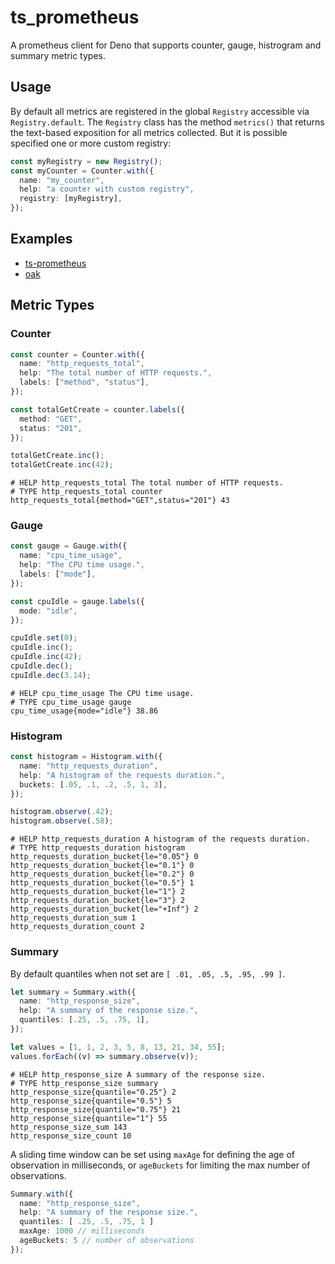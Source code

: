 # ts_prometheus

A prometheus client for Deno that supports counter, gauge, histrogram and
summary metric types.

## Usage

By default all metrics are registered in the global `Registry` accessible via
`Registry.default`. The `Registry` class has the method `metrics()` that returns
the text-based exposition for all metrics collected. But it is possible
specified one or more custom registry:

```ts
const myRegistry = new Registry();
const myCounter = Counter.with({
  name: "my_counter",
  help: "a counter with custom registry",
  registry: [myRegistry],
});
```

## Examples

- [ts-prometheus](https://github.com/marcopacini/ts-prometheus/blob/master/example/example.ts)
- [oak](https://github.com/marcopacini/ts-prometheus/blob/master/example/oak/example.ts)

## Metric Types

### Counter

```ts
const counter = Counter.with({
  name: "http_requests_total",
  help: "The total number of HTTP requests.",
  labels: ["method", "status"],
});

const totalGetCreate = counter.labels({
  method: "GET",
  status: "201",
});

totalGetCreate.inc();
totalGetCreate.inc(42);
```

```text
# HELP http_requests_total The total number of HTTP requests.
# TYPE http_requests_total counter
http_requests_total{method="GET",status="201"} 43
```

### Gauge

```ts
const gauge = Gauge.with({
  name: "cpu_time_usage",
  help: "The CPU time usage.",
  labels: ["mode"],
});

const cpuIdle = gauge.labels({
  mode: "idle",
});

cpuIdle.set(0);
cpuIdle.inc();
cpuIdle.inc(42);
cpuIdle.dec();
cpuIdle.dec(3.14);
```

```
# HELP cpu_time_usage The CPU time usage.
# TYPE cpu_time_usage gauge
cpu_time_usage{mode="idle"} 38.86
```

### Histogram

```ts
const histogram = Histogram.with({
  name: "http_requests_duration",
  help: "A histogram of the requests duration.",
  buckets: [.05, .1, .2, .5, 1, 3],
});

histogram.observe(.42);
histogram.observe(.58);
```

```
# HELP http_requests_duration A histogram of the requests duration.
# TYPE http_requests_duration histogram
http_requests_duration_bucket{le="0.05"} 0
http_requests_duration_bucket{le="0.1"} 0
http_requests_duration_bucket{le="0.2"} 0
http_requests_duration_bucket{le="0.5"} 1
http_requests_duration_bucket{le="1"} 2
http_requests_duration_bucket{le="3"} 2
http_requests_duration_bucket{le="+Inf"} 2
http_requests_duration_sum 1
http_requests_duration_count 2
```

### Summary

By default quantiles when not set are `[ .01, .05, .5, .95, .99 ]`.

```ts
let summary = Summary.with({
  name: "http_response_size",
  help: "A summary of the response size.",
  quantiles: [.25, .5, .75, 1],
});

let values = [1, 1, 2, 3, 5, 8, 13, 21, 34, 55];
values.forEach((v) => summary.observe(v));
```

```
# HELP http_response_size A summary of the response size.
# TYPE http_response_size summary
http_response_size{quantile="0.25"} 2
http_response_size{quantile="0.5"} 5
http_response_size{quantile="0.75"} 21
http_response_size{quantile="1"} 55
http_response_size_sum 143
http_response_size_count 10
```

A sliding time window can be set using `maxAge` for defining the age of
observation in milliseconds, or `ageBuckets` for limiting the max number of
observations.

```ts
Summary.with({
  name: "http_response_size",
  help: "A summary of the response size.",
  quantiles: [ .25, .5, .75, 1 ]
  maxAge: 1000 // milliseconds
  ageBuckets: 5 // number of observations
});
```
